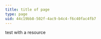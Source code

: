 ```yaml
---
title: title of page
type: page
uid: 44c19bb8-502f-4ac9-b4c4-f6c40fac4fb7
---
```

test with a resource